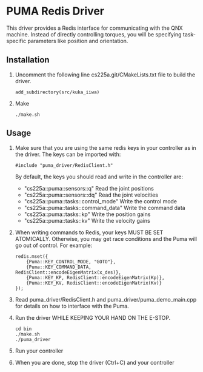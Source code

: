 PUMA Redis Driver
=================

This driver provides a Redis interface for communicating with the QNX machine. Instead of directly controlling torques, you will be specifying task-specific parameters like position and orientation.

Installation
------------

1. Uncomment the following line cs225a.git/CMakeLists.txt file to build the driver.

   ```add_subdirectory(src/kuka_iiwa)```

2. Make

   ```./make.sh```

Usage
-----

1. Make sure that you are using the same redis keys in your controller as in the driver. The keys can be imported with:

   ```#include "puma_driver/RedisClient.h"```

   By default, the keys you should read and write in the controller are:
	- "cs225a::puma::sensors::q"          Read the joint positions
	- "cs225a::puma::sensors::dq"         Read the joint velocities
	- "cs225a::puma::tasks::control_mode" Write the control mode
	- "cs225a::puma::tasks::command_data" Write the command data
	- "cs225a::puma::tasks::kp"           Write the position gains
	- "cs225a::puma::tasks::kv"           Write the velocity gains

2. When writing commands to Redis, your keys MUST BE SET ATOMICALLY. Otherwise, you may get race conditions and the Puma will go out of control. For example:

	```
	redis.mset({
		{Puma::KEY_CONTROL_MODE, "GOTO"},
		{Puma::KEY_COMMAND_DATA, RedisClient::encodeEigenMatrix(x_des)},
		{Puma::KEY_KP, RedisClient::encodeEigenMatrix(Kp)},
		{Puma::KEY_KV, RedisClient::encodeEigenMatrix(Kv)}
	});
	```

3. Read puma_driver/RedisClient.h and puma_driver/puma_demo_main.cpp for details on how to interface with the Puma.

4. Run the driver WHILE KEEPING YOUR HAND ON THE E-STOP.

   ```
   cd bin
   ./make.sh
   ./puma_driver
   ```

5. Run your controller

6. When you are done, stop the driver (Ctrl+C) and your controller
